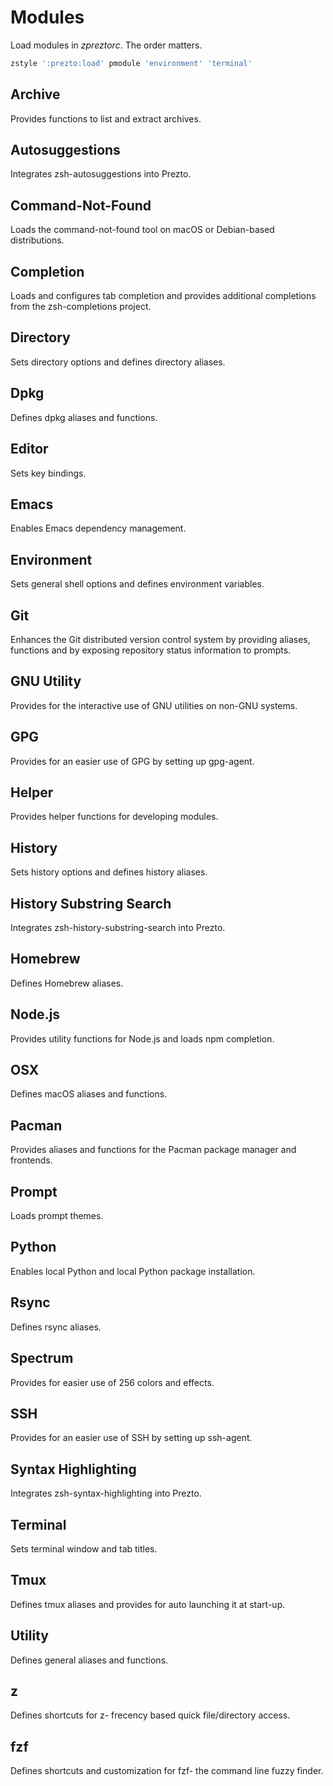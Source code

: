 Modules
=======

Load modules in *zpreztorc*. The order matters.

```sh
zstyle ':prezto:load' pmodule 'environment' 'terminal'
```

Archive
-------

Provides functions to list and extract archives.

Autosuggestions
---------------

Integrates zsh-autosuggestions into Prezto.

Command-Not-Found
-----------------

Loads the command-not-found tool on macOS or Debian-based distributions.

Completion
----------

Loads and configures tab completion and provides additional completions from
the zsh-completions project.

Directory
---------

Sets directory options and defines directory aliases.

Dpkg
----

Defines dpkg aliases and functions.

Editor
------

Sets key bindings.

Emacs
-----

Enables Emacs dependency management.

Environment
-----------

Sets general shell options and defines environment variables.

Git
---

Enhances the Git distributed version control system by providing aliases,
functions and by exposing repository status information to prompts.

GNU Utility
-----------

Provides for the interactive use of GNU utilities on non-GNU systems.

GPG
---

Provides for an easier use of GPG by setting up gpg-agent.

Helper
------

Provides helper functions for developing modules.

History
-------

Sets history options and defines history aliases.

History Substring Search
------------------------

Integrates zsh-history-substring-search into Prezto.

Homebrew
--------

Defines Homebrew aliases.

Node.js
-------

Provides utility functions for Node.js and loads npm completion.

OSX
---

Defines macOS aliases and functions.

Pacman
------

Provides aliases and functions for the Pacman package manager and frontends.

Prompt
------

Loads prompt themes.

Python
------

Enables local Python and local Python package installation.

Rsync
-----

Defines rsync aliases.

Spectrum
--------

Provides for easier use of 256 colors and effects.

SSH
---

Provides for an easier use of SSH by setting up ssh-agent.

Syntax Highlighting
-------------------

Integrates zsh-syntax-highlighting into Prezto.

Terminal
--------

Sets terminal window and tab titles.

Tmux
----

Defines tmux aliases and provides for auto launching it at start-up.

Utility
-------

Defines general aliases and functions.

z
-------

Defines shortcuts for z- frecency based quick file/directory access.

fzf
-------
Defines shortcuts and customization for fzf- the command line fuzzy finder.

